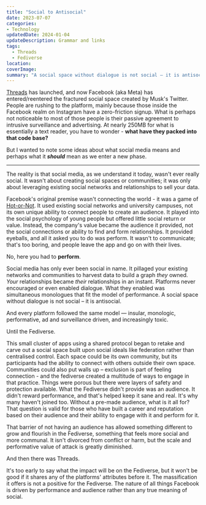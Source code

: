 ```yaml
---
title: "Social to Antisocial"
date: 2023-07-07
categories: 
- Technology
updatedDate: 2024-01-04
updateDescription: Grammar and links
tags:
  - Threads
  - Fediverse
location: 
coverImage: 
summary: "A social space without dialogue is not social – it is antisocial. The current model is insular, monologic, performative, ad and surveillance driven, and increasingly toxic."
---
```


[Threads](https://www.threads.net/) has launched, and now Facebook (aka Meta) has entered/reentered the fractured social space created by Musk's Twitter. People are rushing to the platform, mainly because those inside the Facebook realm on Instagram have a zero-friction signup. What is perhaps not noticeable to most of those people is their passive agreement to intrusive surveillance and advertising. At nearly 250MB for what is essentially a text reader, you have to wonder - **what have they packed into that code base?**

But I wanted to note some ideas about what social media means and perhaps what it **_should_** mean as we enter a new phase.

---

The reality is that social media, as we understand it today, wasn't ever really social. It wasn't about creating social spaces or communities; it was only about leveraging existing social networks and relationships to sell your data.

Facebook's original premise wasn't connecting the world - it was a game of [Hot-or-Not](https://mashable.com/feature/hotornot-history-20-year-anniversary). It used existing social networks and university campuses, not its own unique ability to connect people to create an audience. It played into the social psychology of young people but offered little social return or value. Instead, the company's value became the audience it provided, not the social connections or ability to find and form relationships. It provided eyeballs, and all it asked you to do was perform. It wasn't to communicate; that's too boring, and people leave the app and go on with their lives.

No, here you had to **perform**.

Social media has only ever been social in name. It pillaged your existing networks and communities to harvest data to build a graph _they_ owned. _Your_ relationships became _their_ relationships in an instant. Platforms never encouraged or even enabled dialogue. What they enabled was simultaneous monologues that fit the model of performance. A social space without dialogue is not social – it is antisocial.

And every platform followed the same model — insular, monologic, performative, ad and surveillance driven, and increasingly toxic.

Until the Fediverse.

This small cluster of apps using a shared protocol began to retake and carve out a social space built upon social ideals like federation rather than centralised control. Each space could be its own community, but its participants had the ability to connect with others outside their own space. Communities could also put walls up – exclusion is part of feeling connection - and the fediverse created a multitude of ways to engage in that practice. Things were porous but there were layers of safety and protection available. What the Fediverse didn't provide was an audience. It didn't reward performance, and that's helped keep it sane and real. It's why many haven't joined too. Without a pre-made audience, what is it all for? That question is valid for those who have built a career and reputation based on their audience and their ability to engage with it and perform for it.

That barrier of not having an audience has allowed something different to grow and flourish in the Fediverse, something that feels more social and more communal. It isn't divorced from conflict or harm, but the scale and performative value of attack is greatly diminished.

And then there was Threads.

It's too early to say what the impact will be on the Fediverse, but it won't be good if it shares any of the platforms' attributes before it. The massification it offers is not a positive for the Fediverse. The nature of all things Facebook is driven by performance and audience rather than any true meaning of social.